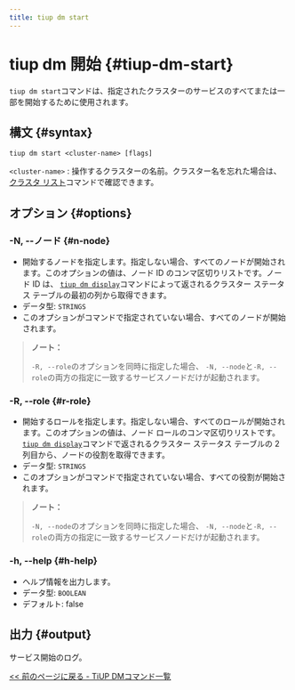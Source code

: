 ```yaml
---
title: tiup dm start
---
```


# tiup dm 開始 {#tiup-dm-start}

`tiup dm start`コマンドは、指定されたクラスターのサービスのすべてまたは一部を開始するために使用されます。

## 構文 {#syntax}

```shell
tiup dm start <cluster-name> [flags]
```

`<cluster-name>` : 操作するクラスターの名前。クラスター名を忘れた場合は、 [クラスタ リスト](/tiup/tiup-component-dm-list.md)コマンドで確認できます。

## オプション {#options}

### -N, --ノード {#n-node}

-   開始するノードを指定します。指定しない場合、すべてのノードが開始されます。このオプションの値は、ノード ID のコンマ区切りリストです。ノード ID は、 [`tiup dm display`](/tiup/tiup-component-dm-display.md)コマンドによって返されるクラスター ステータス テーブルの最初の列から取得できます。
-   データ型: `STRINGS`
-   このオプションがコマンドで指定されていない場合、すべてのノードが開始されます。

> **ノート：**
>
> `-R, --role`のオプションを同時に指定した場合、 `-N, --node`と`-R, --role`の両方の指定に一致するサービスノードだけが起動されます。

### -R, --role {#r-role}

-   開始するロールを指定します。指定しない場合、すべてのロールが開始されます。このオプションの値は、ノード ロールのコンマ区切りリストです。 [`tiup dm display`](/tiup/tiup-component-dm-display.md)コマンドで返されるクラスター ステータス テーブルの 2 列目から、ノードの役割を取得できます。
-   データ型: `STRINGS`
-   このオプションがコマンドで指定されていない場合、すべての役割が開始されます。

> **ノート：**
>
> `-N, --node`のオプションを同時に指定した場合、 `-N, --node`と`-R, --role`の両方の指定に一致するサービスノードだけが起動されます。

### -h, --help {#h-help}

-   ヘルプ情報を出力します。
-   データ型: `BOOLEAN`
-   デフォルト: false

## 出力 {#output}

サービス開始のログ。

[&lt;&lt; 前のページに戻る - TiUP DMコマンド一覧](/tiup/tiup-component-dm.md#command-list)
